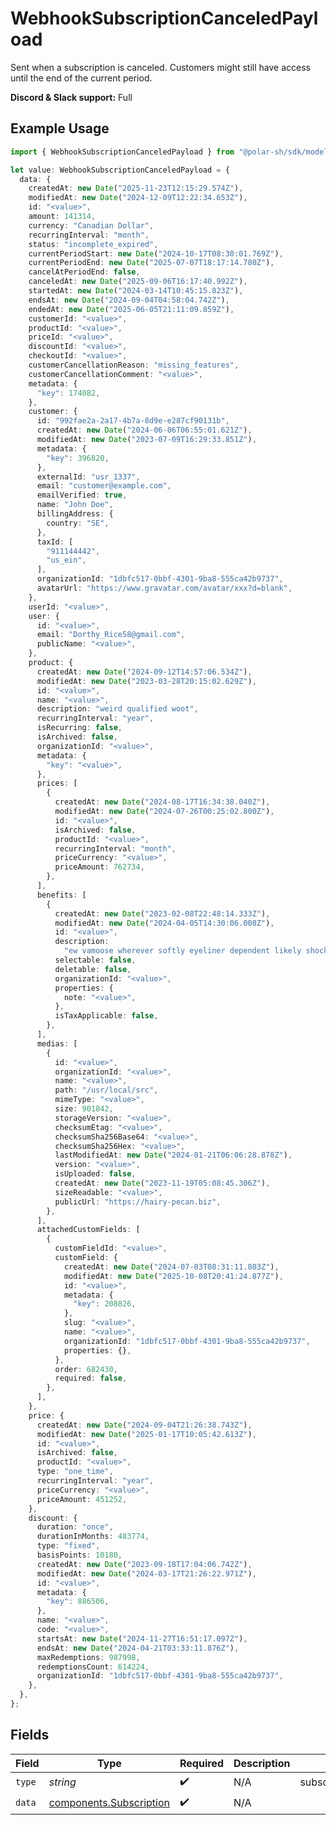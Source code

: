 # WebhookSubscriptionCanceledPayload

Sent when a subscription is canceled.
Customers might still have access until the end of the current period.

**Discord & Slack support:** Full

## Example Usage

```typescript
import { WebhookSubscriptionCanceledPayload } from "@polar-sh/sdk/models/components/webhooksubscriptioncanceledpayload.js";

let value: WebhookSubscriptionCanceledPayload = {
  data: {
    createdAt: new Date("2025-11-23T12:15:29.574Z"),
    modifiedAt: new Date("2024-12-09T12:22:34.653Z"),
    id: "<value>",
    amount: 141314,
    currency: "Canadian Dollar",
    recurringInterval: "month",
    status: "incomplete_expired",
    currentPeriodStart: new Date("2024-10-17T08:30:01.769Z"),
    currentPeriodEnd: new Date("2025-07-07T18:17:14.780Z"),
    cancelAtPeriodEnd: false,
    canceledAt: new Date("2025-09-06T16:17:40.992Z"),
    startedAt: new Date("2024-03-14T10:45:15.823Z"),
    endsAt: new Date("2024-09-04T04:58:04.742Z"),
    endedAt: new Date("2025-06-05T21:11:09.859Z"),
    customerId: "<value>",
    productId: "<value>",
    priceId: "<value>",
    discountId: "<value>",
    checkoutId: "<value>",
    customerCancellationReason: "missing_features",
    customerCancellationComment: "<value>",
    metadata: {
      "key": 174082,
    },
    customer: {
      id: "992fae2a-2a17-4b7a-8d9e-e287cf90131b",
      createdAt: new Date("2024-06-06T06:55:01.621Z"),
      modifiedAt: new Date("2023-07-09T16:29:33.851Z"),
      metadata: {
        "key": 396820,
      },
      externalId: "usr_1337",
      email: "customer@example.com",
      emailVerified: true,
      name: "John Doe",
      billingAddress: {
        country: "SE",
      },
      taxId: [
        "911144442",
        "us_ein",
      ],
      organizationId: "1dbfc517-0bbf-4301-9ba8-555ca42b9737",
      avatarUrl: "https://www.gravatar.com/avatar/xxx?d=blank",
    },
    userId: "<value>",
    user: {
      id: "<value>",
      email: "Dorthy_Rice58@gmail.com",
      publicName: "<value>",
    },
    product: {
      createdAt: new Date("2024-09-12T14:57:06.534Z"),
      modifiedAt: new Date("2023-03-28T20:15:02.629Z"),
      id: "<value>",
      name: "<value>",
      description: "weird qualified woot",
      recurringInterval: "year",
      isRecurring: false,
      isArchived: false,
      organizationId: "<value>",
      metadata: {
        "key": "<value>",
      },
      prices: [
        {
          createdAt: new Date("2024-08-17T16:34:38.040Z"),
          modifiedAt: new Date("2024-07-26T00:25:02.800Z"),
          id: "<value>",
          isArchived: false,
          productId: "<value>",
          recurringInterval: "month",
          priceCurrency: "<value>",
          priceAmount: 762734,
        },
      ],
      benefits: [
        {
          createdAt: new Date("2023-02-08T22:48:14.333Z"),
          modifiedAt: new Date("2024-04-05T14:30:06.008Z"),
          id: "<value>",
          description:
            "ew vamoose wherever softly eyeliner dependent likely shocked yahoo however",
          selectable: false,
          deletable: false,
          organizationId: "<value>",
          properties: {
            note: "<value>",
          },
          isTaxApplicable: false,
        },
      ],
      medias: [
        {
          id: "<value>",
          organizationId: "<value>",
          name: "<value>",
          path: "/usr/local/src",
          mimeType: "<value>",
          size: 901842,
          storageVersion: "<value>",
          checksumEtag: "<value>",
          checksumSha256Base64: "<value>",
          checksumSha256Hex: "<value>",
          lastModifiedAt: new Date("2024-01-21T06:06:28.878Z"),
          version: "<value>",
          isUploaded: false,
          createdAt: new Date("2023-11-19T05:08:45.306Z"),
          sizeReadable: "<value>",
          publicUrl: "https://hairy-pecan.biz",
        },
      ],
      attachedCustomFields: [
        {
          customFieldId: "<value>",
          customField: {
            createdAt: new Date("2024-07-03T08:31:11.803Z"),
            modifiedAt: new Date("2025-10-08T20:41:24.877Z"),
            id: "<value>",
            metadata: {
              "key": 208826,
            },
            slug: "<value>",
            name: "<value>",
            organizationId: "1dbfc517-0bbf-4301-9ba8-555ca42b9737",
            properties: {},
          },
          order: 682430,
          required: false,
        },
      ],
    },
    price: {
      createdAt: new Date("2024-09-04T21:26:38.743Z"),
      modifiedAt: new Date("2025-01-17T10:05:42.613Z"),
      id: "<value>",
      isArchived: false,
      productId: "<value>",
      type: "one_time",
      recurringInterval: "year",
      priceCurrency: "<value>",
      priceAmount: 451252,
    },
    discount: {
      duration: "once",
      durationInMonths: 483774,
      type: "fixed",
      basisPoints: 10180,
      createdAt: new Date("2023-09-18T17:04:06.742Z"),
      modifiedAt: new Date("2024-03-17T21:26:22.971Z"),
      id: "<value>",
      metadata: {
        "key": 886506,
      },
      name: "<value>",
      code: "<value>",
      startsAt: new Date("2024-11-27T16:51:17.097Z"),
      endsAt: new Date("2024-04-21T03:33:11.876Z"),
      maxRedemptions: 987998,
      redemptionsCount: 614224,
      organizationId: "1dbfc517-0bbf-4301-9ba8-555ca42b9737",
    },
  },
};
```

## Fields

| Field                                                              | Type                                                               | Required                                                           | Description                                                        | Example                                                            |
| ------------------------------------------------------------------ | ------------------------------------------------------------------ | ------------------------------------------------------------------ | ------------------------------------------------------------------ | ------------------------------------------------------------------ |
| `type`                                                             | *string*                                                           | :heavy_check_mark:                                                 | N/A                                                                | subscription.canceled                                              |
| `data`                                                             | [components.Subscription](../../models/components/subscription.md) | :heavy_check_mark:                                                 | N/A                                                                |                                                                    |